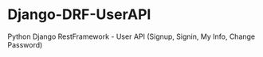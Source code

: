 # Django-DRF-UserAPI
Python Django RestFramework - User API (Signup, Signin, My Info, Change Password)
